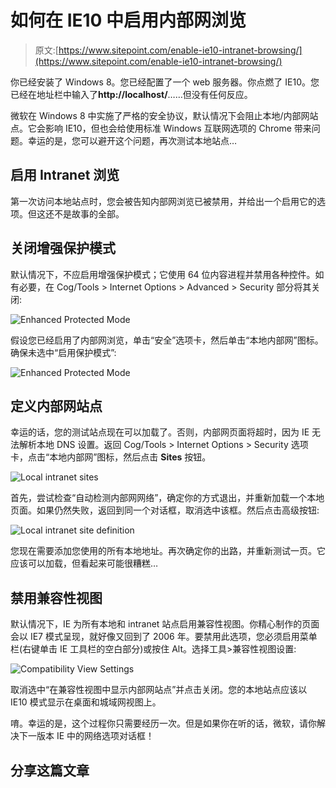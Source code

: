 # 如何在 IE10 中启用内部网浏览

> 原文:[https://www.sitepoint.com/enable-ie10-intranet-browsing/](https://www.sitepoint.com/enable-ie10-intranet-browsing/)

你已经安装了 Windows 8。您已经配置了一个 web 服务器。你点燃了 IE10。您已经在地址栏中输入了**http://localhost/**……但没有任何反应。

微软在 Windows 8 中实施了严格的安全协议，默认情况下会阻止本地/内部网站点。它会影响 IE10，但也会给使用标准 Windows 互联网选项的 Chrome 带来问题。幸运的是，您可以避开这个问题，再次测试本地站点…

## 启用 Intranet 浏览

第一次访问本地站点时，您会被告知内部网浏览已被禁用，并给出一个启用它的选项。但这还不是故事的全部。

## 关闭增强保护模式

默认情况下，不应启用增强保护模式；它使用 64 位内容进程并禁用各种控件。如有必要，在 Cog/Tools > Internet Options > Advanced > Security 部分将其关闭:

![Enhanced Protected Mode](../Images/517930b99ba9ffc3bf1d0aa44846ce3e.png)

假设您已经启用了内部网浏览，单击“安全”选项卡，然后单击“本地内部网”图标。确保未选中“启用保护模式”:

![Enhanced Protected Mode](../Images/e4477c4ef3865b9ba8f15d5e8eb57302.png)

## 定义内部网站点

幸运的话，您的测试站点现在可以加载了。否则，内部网页面将超时，因为 IE 无法解析本地 DNS 设置。返回 Cog/Tools > Internet Options > Security 选项卡，点击“本地内部网”图标，然后点击 **Sites** 按钮。

![Local intranet sites](../Images/d5b348f38b65ad907bd64900dfba567b.png)

首先，尝试检查“自动检测内部网网络”，确定你的方式退出，并重新加载一个本地页面。如果仍然失败，返回到同一个对话框，取消选中该框。然后点击高级按钮:

![Local intranet site definition](../Images/e4634e7d922135c0a0ed54226a3ff4c1.png)

您现在需要添加您使用的所有本地地址。再次确定你的出路，并重新测试一页。它应该可以加载，但看起来可能很糟糕…

## 禁用兼容性视图

默认情况下，IE 为所有本地和 intranet 站点启用兼容性视图。你精心制作的页面会以 IE7 模式呈现，就好像又回到了 2006 年。要禁用此选项，您必须启用菜单栏(右键单击 IE 工具栏的空白部分)或按住 Alt。选择工具>兼容性视图设置:

![Compatibility View Settings](../Images/c01ea1a432aabe199359f45ca0583638.png)

取消选中“在兼容性视图中显示内部网站点”并点击关闭。您的本地站点应该以 IE10 模式显示在桌面和城域网视图上。

唷。幸运的是，这个过程你只需要经历一次。但是如果你在听的话，微软，请你解决下一版本 IE 中的网络选项对话框！

## 分享这篇文章